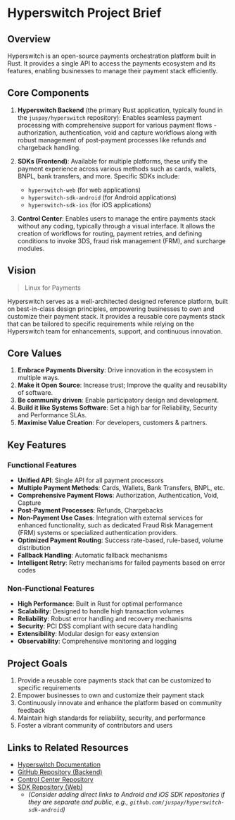 # Hyperswitch Project Brief

## Overview

Hyperswitch is an open-source payments orchestration platform built in Rust. It provides a single API to access the payments ecosystem and its features, enabling businesses to manage their payment stack efficiently.

## Core Components

1.  **Hyperswitch Backend** (the primary Rust application, typically found in the `juspay/hyperswitch` repository): Enables seamless payment processing with comprehensive support for various payment flows - authorization, authentication, void and capture workflows along with robust management of post-payment processes like refunds and chargeback handling.

2.  **SDKs (Frontend)**: Available for multiple platforms, these unify the payment experience across various methods such as cards, wallets, BNPL, bank transfers, and more. Specific SDKs include:
    *   `hyperswitch-web` (for web applications)
    *   `hyperswitch-sdk-android` (for Android applications)
    *   `hyperswitch-sdk-ios` (for iOS applications)

3.  **Control Center**: Enables users to manage the entire payments stack without any coding, typically through a visual interface. It allows the creation of workflows for routing, payment retries, and defining conditions to invoke 3DS, fraud risk management (FRM), and surcharge modules.

## Vision

> Linux for Payments

Hyperswitch serves as a well-architected designed reference platform, built on best-in-class design principles, empowering businesses to own and customize their payment stack. It provides a reusable core payments stack that can be tailored to specific requirements while relying on the Hyperswitch team for enhancements, support, and continuous innovation.

## Core Values

1.  **Embrace Payments Diversity**: Drive innovation in the ecosystem in multiple ways.
2.  **Make it Open Source**: Increase trust; Improve the quality and reusability of software.
3.  **Be community driven**: Enable participatory design and development.
4.  **Build it like Systems Software**: Set a high bar for Reliability, Security and Performance SLAs.
5.  **Maximise Value Creation**: For developers, customers & partners.

## Key Features

### Functional Features

-   **Unified API**: Single API for all payment processors
-   **Multiple Payment Methods**: Cards, Wallets, Bank Transfers, BNPL, etc.
-   **Comprehensive Payment Flows**: Authorization, Authentication, Void, Capture
-   **Post-Payment Processes**: Refunds, Chargebacks
-   **Non-Payment Use Cases**: Integration with external services for enhanced functionality, such as dedicated Fraud Risk Management (FRM) systems or specialized authentication providers.
-   **Optimized Payment Routing**: Success rate-based, rule-based, volume distribution
-   **Fallback Handling**: Automatic fallback mechanisms
-   **Intelligent Retry**: Retry mechanisms for failed payments based on error codes

### Non-Functional Features

-   **High Performance**: Built in Rust for optimal performance
-   **Scalability**: Designed to handle high transaction volumes
-   **Reliability**: Robust error handling and recovery mechanisms
-   **Security**: PCI DSS compliant with secure data handling
-   **Extensibility**: Modular design for easy extension
-   **Observability**: Comprehensive monitoring and logging

## Project Goals

1.  Provide a reusable core payments stack that can be customized to specific requirements
2.  Empower businesses to own and customize their payment stack
3.  Continuously innovate and enhance the platform based on community feedback
4.  Maintain high standards for reliability, security, and performance
5.  Foster a vibrant community of contributors and users

## Links to Related Resources

-   [Hyperswitch Documentation](https://docs.hyperswitch.io/)
-   [GitHub Repository (Backend)](https://github.com/juspay/hyperswitch)
-   [Control Center Repository](https://github.com/juspay/hyperswitch-control-center)
-   [SDK Repository (Web)](https://github.com/juspay/hyperswitch-web)
    *   *(Consider adding direct links to Android and iOS SDK repositories if they are separate and public, e.g., `github.com/juspay/hyperswitch-sdk-android`)*
